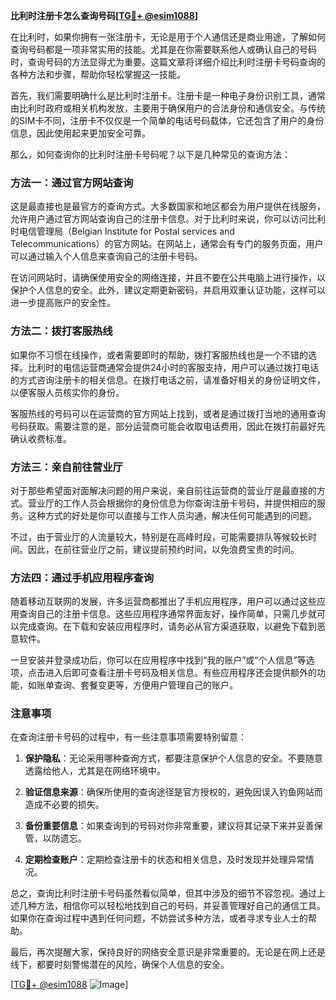 **比利时注册卡怎么查询号码[[TG💪+ @esim1088](https://t.me/s/esim1088)]**

在比利时，如果你拥有一张注册卡，无论是用于个人通信还是商业用途，了解如何查询号码都是一项非常实用的技能。尤其是在你需要联系他人或确认自己的号码时，查询号码的方法显得尤为重要。这篇文章将详细介绍比利时注册卡号码查询的各种方法和步骤，帮助你轻松掌握这一技能。

首先，我们需要明确什么是比利时注册卡。注册卡是一种电子身份识别工具，通常由比利时政府或相关机构发放，主要用于确保用户的合法身份和通信安全。与传统的SIM卡不同，注册卡不仅仅是一个简单的电话号码载体，它还包含了用户的身份信息，因此使用起来更加安全可靠。

那么，如何查询你的比利时注册卡号码呢？以下是几种常见的查询方法：

### 方法一：通过官方网站查询

这是最直接也是最官方的查询方式。大多数国家和地区都会为用户提供在线服务，允许用户通过官方网站查询自己的注册卡信息。对于比利时来说，你可以访问比利时电信管理局（Belgian Institute for Postal services and Telecommunications）的官方网站。在网站上，通常会有专门的服务页面，用户可以通过输入个人信息来查询自己的注册卡号码。

在访问网站时，请确保使用安全的网络连接，并且不要在公共电脑上进行操作，以保护个人信息的安全。此外，建议定期更新密码，并启用双重认证功能，这样可以进一步提高账户的安全性。

### 方法二：拨打客服热线

如果你不习惯在线操作，或者需要即时的帮助，拨打客服热线也是一个不错的选择。比利时的电信运营商通常会提供24小时的客服支持，用户可以通过拨打电话的方式咨询注册卡的相关信息。在拨打电话之前，请准备好相关的身份证明文件，以便客服人员核实你的身份。

客服热线的号码可以在运营商的官方网站上找到，或者是通过拨打当地的通用查询号码获取。需要注意的是，部分运营商可能会收取电话费用，因此在拨打前最好先确认收费标准。

### 方法三：亲自前往营业厅

对于那些希望面对面解决问题的用户来说，亲自前往运营商的营业厅是最直接的方式。营业厅的工作人员会根据你的身份信息为你查询注册卡号码，并提供相应的服务。这种方式的好处是你可以直接与工作人员沟通，解决任何可能遇到的问题。

不过，由于营业厅的人流量较大，特别是在高峰时段，可能需要排队等候较长时间。因此，在前往营业厅之前，建议提前预约时间，以免浪费宝贵的时间。

### 方法四：通过手机应用程序查询

随着移动互联网的发展，许多运营商都推出了手机应用程序，用户可以通过这些应用查询自己的注册卡信息。这些应用程序通常界面友好，操作简单，只需几步就可以完成查询。在下载和安装应用程序时，请务必从官方渠道获取，以避免下载到恶意软件。

一旦安装并登录成功后，你可以在应用程序中找到“我的账户”或“个人信息”等选项，点击进入后即可查看注册卡号码及相关信息。有些应用程序还会提供额外的功能，如账单查询、套餐变更等，方便用户管理自己的账户。

### 注意事项

在查询注册卡号码的过程中，有一些注意事项需要特别留意：

1. **保护隐私**：无论采用哪种查询方式，都要注意保护个人信息的安全。不要随意透露给他人，尤其是在网络环境中。
   
2. **验证信息来源**：确保所使用的查询途径是官方授权的，避免因误入钓鱼网站而造成不必要的损失。

3. **备份重要信息**：如果查询到的号码对你非常重要，建议将其记录下来并妥善保管，以防遗忘。

4. **定期检查账户**：定期检查注册卡的状态和相关信息，及时发现并处理异常情况。

总之，查询比利时注册卡号码虽然看似简单，但其中涉及的细节不容忽视。通过上述几种方法，相信你可以轻松地找到自己的号码，并妥善管理好自己的通信工具。如果你在查询过程中遇到任何问题，不妨尝试多种方法，或者寻求专业人士的帮助。

最后，再次提醒大家，保持良好的网络安全意识是非常重要的。无论是在网上还是线下，都要时刻警惕潜在的风险，确保个人信息的安全。

[[TG💪+ @esim1088](https://t.me/s/esim1088) ![Image](https://i.postimg.cc/4NQfJmqS/Snipaste-2025-05-13-00-14-12.png)]